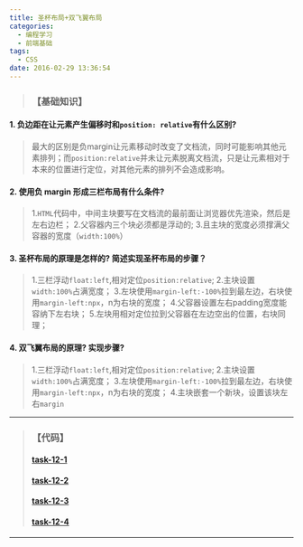 ```yaml
---
title: 圣杯布局+双飞翼布局
categories:
  - 编程学习
  - 前端基础
tags:
  - CSS
date: 2016-02-29 13:36:54
---
```

>### 【基础知识】

#### **1. 负边距在让元素产生偏移时和`position: relative`有什么区别?**
> 最大的区别是负margin让元素移动时改变了文档流，同时可能影响其他元素排列；而`position:relative`并未让元素脱离文档流，只是让元素相对于本来的位置进行定位，对其他元素的排列不会造成影响。

<!--more-->
#### **2. 使用负 margin 形成三栏布局有什么条件?**
> 1.`HTML`代码中，中间主块要写在文档流的最前面让浏览器优先渲染，然后是左右边栏；
2.父容器内三个块必须都是浮动的;
3.且主块的宽度必须撑满父容器的宽度（`width:100%`）

#### **3. 圣杯布局的原理是怎样的? 简述实现圣杯布局的步骤？**
> 1.三栏浮动`float:left`,相对定位`position:relative`;
2.主块设置`width:100%`占满宽度；
3.左块使用`margin-left:-100%`拉到最左边，右块使用`margin-left:npx`，n为右块的宽度；
4.父容器设置左右padding宽度能容纳下左右块；
5.左块用相对定位拉到父容器在左边空出的位置，右块同理；


#### **4. 双飞翼布局的原理? 实现步骤?**
> 1.三栏浮动`float:left`,相对定位`position:relative`;
2.主块设置`width:100%`占满宽度；
3.左块使用`margin-left:-100%`拉到最左边，右块使用`margin-left:npx`，n为右块的宽度；
4.主块嵌套一个新块，设置该块左右`margin`


---
>### 【代码】
> #### [task-12-1](https://github.com/licao404/landemo/blob/master/task12/task-12-1.html)
> #### [task-12-2](https://github.com/licao404/landemo/blob/master/task12/task-12-2.html)
> #### [task-12-3](https://github.com/licao404/landemo/blob/master/task12/task-12-3.html)
> #### [task-12-4](https://github.com/licao404/landemo/blob/master/task12/task-12-4.html)

---
